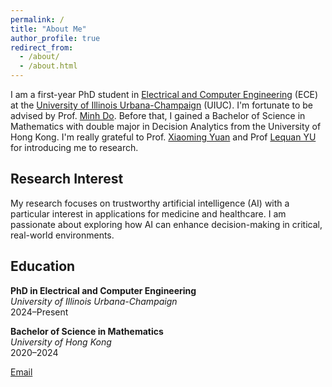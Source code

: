 ```yaml
---
permalink: /
title: "About Me"
author_profile: true
redirect_from: 
  - /about/
  - /about.html
---
```


I am a first-year PhD student in [Electrical and Computer Engineering](https://ece.illinois.edu/) (ECE) at the [University of Illinois Urbana-Champaign](https://illinois.edu/) (UIUC). I'm fortunate to be advised by Prof. [Minh Do](https://ece.illinois.edu/about/directory/faculty/minhdo). Before that, I gained a Bachelor of Science in Mathematics with double major in Decision Analytics from the University of Hong Kong. I'm really grateful to Prof. [Xiaoming Yuan](https://scholar.google.com/citations?user=NleHkdYAAAAJ&hl=en) and Prof [Lequan YU](https://yulequan.github.io/) for introducing me to research. 

## Research Interest
My research focuses on trustworthy artificial intelligence (AI) with a particular interest in applications for medicine and healthcare. I am passionate about exploring how AI can enhance decision-making in critical, real-world environments.

## Education

**PhD in Electrical and Computer Engineering**  
*University of Illinois Urbana-Champaign*  
2024–Present

**Bachelor of Science in Mathematics**  
*University of Hong Kong*  
2020–2024

[Email](mailto:hangkes2@illinoi.edu)

